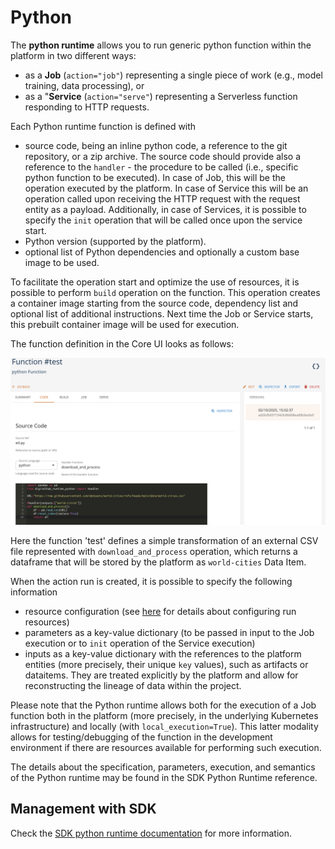 # Python

The **python runtime** allows you to run generic python function within the platform in two different ways:

- as a **Job** (``action="job"``) representing a single piece of work (e.g., model training, data processing), or
- as a "**Service** (``action="serve"``) representing a Serverless function responding to HTTP requests.

Each Python runtime function is defined with

- source code, being an inline python code, a reference to the git repository, or a zip archive. The source code should provide also a reference to the ``handler`` - the procedure to be called (i.e., specific python function to be executed). In case of Job, this will be the operation executed by the platform. In case of Service this will be an operation called upon receiving the HTTP request with the request entity as a payload. Additionally, in case of Services, it is possible to specify the ``init`` operation that will be called once upon the service start.
- Python version (supported by the platform).
- optional list of Python dependencies and optionally a custom base image to be used.

To facilitate the operation start and optimize the use of resources, it is possible to perform ``build`` operation on the function. This operation creates a container image starting from the source code, dependency list and optional list of additional instructions. Next time the Job or Service starts, this prebuilt container image will be used for execution.

The function definition in the Core UI looks as follows:

![Python Function](../images/runtimes/python-function.png)

Here the function 'test' defines a simple transformation of an external CSV file represented with ``download_and_process`` operation, which returns a dataframe that will be stored by the platform as ``world-cities`` Data Item. 

When the action run is created, it is possible to specify the following information

- resource configuration (see [here](../tasks/run-resources.md) for details about configuring run resources)
- parameters as a key-value dictionary (to be passed in input to the Job execution or to ``init`` operation of the Service execution)
- inputs as a key-value dictionary with the references to the platform entities (more precisely, their unique ``key`` values), such as artifacts or dataitems. They are treated explicitly by the platform and allow for reconstructing the lineage of data within the project.

Please note that the Python runtime allows both for the execution of a Job function both in the platform (more precisely, in the underlying Kubernetes infrastructure) and locally (with ``local_execution=True``). This latter modality allows for testing/debugging of the function in the development environment if there are resources available for performing such execution.  

The details about the specification, parameters, execution, and semantics of the Python runtime may be found in the SDK Python Runtime reference.

## Management with SDK

Check the [SDK python runtime documentation](https://scc-digitalhub.github.io/sdk-docs/reference/runtimes/python/overview/) for more information.

